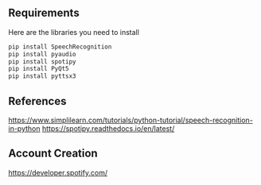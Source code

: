 ## Requirements

Here are the libraries you need to install

```bash
pip install SpeechRecognition
pip install pyaudio
pip install spotipy
pip install PyQt5
pip install pyttsx3
```

## References

https://www.simplilearn.com/tutorials/python-tutorial/speech-recognition-in-python
https://spotipy.readthedocs.io/en/latest/

## Account Creation

https://developer.spotify.com/
